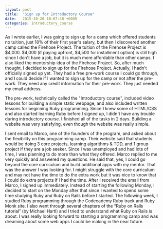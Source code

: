 ```yaml
---
layout: post
title:  "Sign up for Introductory Course"
date:   2015-10-20 18:07:48 +0000
categories: introductory_course
---
```

As I wrote earlier, I was going to sign up for a camp which offered students no tuition, just 18% of their first year's salary, but then I discovered another camp called the Firehose Project.  The tuition of the Firehose Project is $4,000.  $4,000 (if paying upfront, $4,500 for installment option) is still high since I don't have a job, but it is much more affordable than other camps.  I also liked the mentorship idea of the Firehose Project.  So, after much thought, I decided to sign up for the Firehose Project.  Actually, I hadn't officially signed up yet.  They had a free pre-work course I could go through, and I could decide if I wanted to sign up for the camp or not after the pre-work.  They need any credit information for their pre-work.  They just needed my email address.  

The pre-work, technically called the "Introductory course", included video lessons for building a simple static webpage, and also included written lessons for beginning Ruby programming.  Since I knew some of HTML/CSS and also started learning Ruby before I signed up, I didn't have any trouble during introductory course.  I finished all of the tasks in 2 days.  Building a website was very satisfying, even though the website was really simple.  

I sent email to Marco, one of the founders of the program, and asked about the flexibility on this programming camp.  Their website said that students would be doing 3 core projects, learning algorithms & TDD, and 1 group project if they are a job seeker.  Since I was unemployed and had lots of time, I was planning to do more than what they offered.  Marco replied to me very quickly and answered my questions.  He said that, yes, I could go beyond the core curriculum and build additional apps with my mentor.  That was the answer I was looking for.  I might struggle with the core curriculum and may not have the time to do the extra work but it was nice to know that I could do extra projects if I had the time.   After I received the email from Marco, I signed up immediately.  Instead of starting the following Monday, I decided to start on the Monday after that since I wanted to spend some time studying Ruby and Ruby on Rails before I started.  The following week, I studied Ruby programming through the Codecademy Ruby track and Ruby Monk site.  I also went through several chapters of the “Ruby on Rails tutorial” (by Michael Hartl) and I tried to understand what Ruby on Rails is about.  I was really looking forward to starting a programming camp and was dreaming about some web apps I could be making in the near future.   